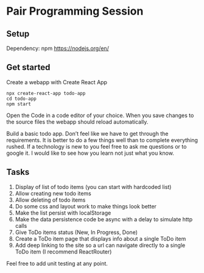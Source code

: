 # Pair Programming Session

## Setup 

Dependency: npm https://nodejs.org/en/

## Get started
Create a webapp with Create React App
```
npx create-react-app todo-app
cd todo-app
npm start
```

Open the Code in a code editor of your choice. When you save changes to the source files the webapp should reload automatically. 

Build a basic todo app. Don’t feel like we have to get through the requirements. It is better to do a few things well than to complete everything rushed. If a technology is new to you feel free to ask me questions or to google it. I would like to see how you learn not just what you know.

## Tasks
1. Display of list of todo items (you can start with hardcoded list)
1. Allow creating new todo items
1. Allow deleting of todo items
1. Do some css and layout work to make things look better
1. Make the list persist with localStorage
1. Make the data persistence code be async with a delay to simulate http calls
1. Give ToDo items status (New, In Progress, Done)
1. Create a ToDo item page that displays info about a single ToDo item
1. Add deep linking to the site so a url can navigate directly to a single ToDo item (I recommend ReactRouter)

Feel free to add unit testing at any point.
